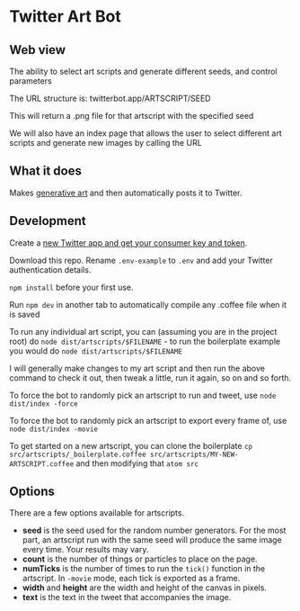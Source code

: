 # Twitter Art Bot

## Web view
The ability to select art scripts and generate different seeds, and control parameters

The URL structure is: twitterbot.app/ARTSCRIPT/SEED

This will return a .png file for that artscript with the specified seed

We will also have an index page that allows the user to select different art scripts and generate new images by calling the URL

## What it does
Makes [generative art](https://en.wikipedia.org/wiki/Generative_art) and then automatically posts it to Twitter.

## Development
Create a [new Twitter app and get your consumer key and token](https://apps.twitter.com/).

Download this repo. Rename `.env-example` to `.env` and add your Twitter authentication details.

`npm install` before your first use.

Run `npm dev` in another tab to automatically compile any .coffee file when it is saved

To run any individual art script, you can (assuming you are in the project root) do `node dist/artscripts/$FILENAME` - to run the boilerplate example you would do `node dist/artscripts/$FILENAME`

I will generally make changes to my art script and then run the above command to check it out, then tweak a little, run it again, so on and so forth.

To force the bot to randomly pick an artscript to run and tweet, use `node dist/index -force`

To force the bot to randomly pick an artscript to export every frame of, use `node dist/index -movie`

To get started on a new artscript, you can clone the boilerplate `cp src/artscripts/_boilerplate.coffee src/artscripts/MY-NEW-ARTSCRIPT.coffee` and then modifying that `atom src`

## Options
There are a few options available for artscripts.

+ **seed** is the seed used for the random number generators. For the most part, an artscript run with the same seed will produce the same image every time. Your results may vary.
+ **count** is the number of things or particles to place on the page.
+ **numTicks** is the number of times to run the `tick()` function in the artscript. In `-movie` mode, each tick is exported as a frame.
+ **width** and **height** are the width and height of the canvas in pixels.
+ **text** is the text in the tweet that accompanies the image.
